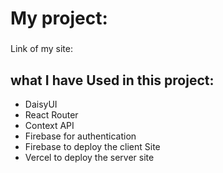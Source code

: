 # My project:

### 

Link of my site:
### 

## what I have Used in this project: 

- DaisyUI
- React Router
- Context API
- Firebase for authentication
- Firebase to deploy the client Site
- Vercel to deploy the server site
